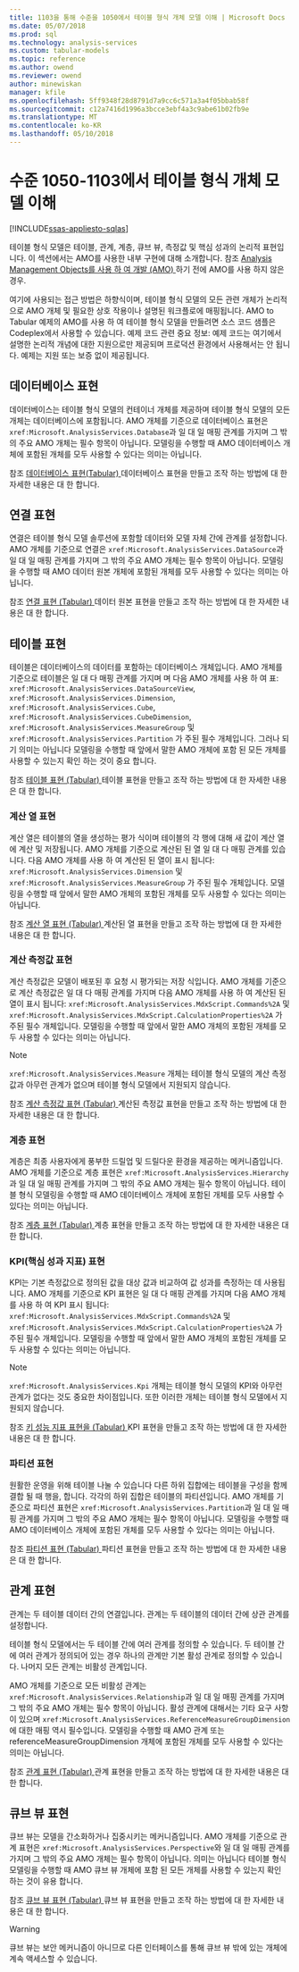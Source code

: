 ```yaml
---
title: 1103을 통해 수준을 1050에서 테이블 형식 개체 모델 이해 | Microsoft Docs
ms.date: 05/07/2018
ms.prod: sql
ms.technology: analysis-services
ms.custom: tabular-models
ms.topic: reference
ms.author: owend
ms.reviewer: owend
author: minewiskan
manager: kfile
ms.openlocfilehash: 5ff9348f28d8791d7a9cc6c571a3a4f05bbab58f
ms.sourcegitcommit: c12a7416d1996a3bcce3ebf4a3c9abe61b02fb9e
ms.translationtype: MT
ms.contentlocale: ko-KR
ms.lasthandoff: 05/10/2018
---
```

# <a name="understanding-tabular-object-model-at-levels-1050-through-1103"></a>수준 1050-1103에서 테이블 형식 개체 모델 이해
[!INCLUDE[ssas-appliesto-sqlas](../../../includes/ssas-appliesto-sqlas.md)]

  테이블 형식 모델은 테이블, 관계, 계층, 큐브 뷰, 측정값 및 핵심 성과의 논리적 표현입니다. 이 섹션에서는 AMO를 사용한 내부 구현에 대해 소개합니다. 참조 [Analysis Management Objects를 사용 하 여 개발 &#40;AMO&#41; ](../../../analysis-services/multidimensional-models/analysis-management-objects/developing-with-analysis-management-objects-amo.md) 하기 전에 AMO를 사용 하지 않은 경우.  
  
 여기에 사용되는 접근 방법은 하향식이며, 테이블 형식 모델의 모든 관련 개체가 논리적으로 AMO 개체 및 필요한 상호 작용이나 설명된 워크플로에 매핑됩니다. AMO to Tabular 예제의 AMO를 사용 하 여 테이블 형식 모델을 만들려면 소스 코드 샘플은 Codeplex에서 사용할 수 있습니다. 예제 코드 관련 중요 정보: 예제 코드는 여기에서 설명한 논리적 개념에 대한 지원으로만 제공되며 프로덕션 환경에서 사용해서는 안 됩니다. 예제는 지원 또는 보증 없이 제공됩니다.  
  
## <a name="database-representation"></a>데이터베이스 표현  
 데이터베이스는 테이블 형식 모델의 컨테이너 개체를 제공하며 테이블 형식 모델의 모든 개체는 데이터베이스에 포함됩니다. AMO 개체를 기준으로 데이터베이스 표현은 `xref:Microsoft.AnalysisServices.Database`과 일 대 일 매핑 관계를 가지며 그 밖의 주요 AMO 개체는 필수 항목이 아닙니다. 모델링을 수행할 때 AMO 데이터베이스 개체에 포함된 개체를 모두 사용할 수 있다는 의미는 아닙니다.  
  
 참조 [데이터베이스 표현&#40;Tabular&#41; ](../../../analysis-services/tabular-model-programming-compatibility-levels-1050-1103/representation/database-representation-tabular.md) 데이터베이스 표현을 만들고 조작 하는 방법에 대 한 자세한 내용은 대 한 합니다.  
  
## <a name="connection-representation"></a>연결 표현  
 연결은 테이블 형식 모델 솔루션에 포함할 데이터와 모델 자체 간에 관계를 설정합니다. AMO 개체를 기준으로 연결은 `xref:Microsoft.AnalysisServices.DataSource`과 일 대 일 매핑 관계를 가지며 그 밖의 주요 AMO 개체는 필수 항목이 아닙니다. 모델링을 수행할 때 AMO 데이터 원본 개체에 포함된 개체를 모두 사용할 수 있다는 의미는 아닙니다.  
  
 참조 [연결 표현 &#40;Tabular&#41; ](../../../analysis-services/tabular-model-programming-compatibility-levels-1050-1103/representation/connection-representation-tabular.md) 데이터 원본 표현을 만들고 조작 하는 방법에 대 한 자세한 내용은 대 한 합니다.  
  
## <a name="table-representation"></a>테이블 표현  
 테이블은 데이터베이스의 데이터를 포함하는 데이터베이스 개체입니다. AMO 개체를 기준으로 테이블은 일 대 다 매핑 관계를 가지며 며 다음 AMO 개체를 사용 하 여 표: `xref:Microsoft.AnalysisServices.DataSourceView`, `xref:Microsoft.AnalysisServices.Dimension`, `xref:Microsoft.AnalysisServices.Cube`, `xref:Microsoft.AnalysisServices.CubeDimension`, `xref:Microsoft.AnalysisServices.MeasureGroup` 및 `xref:Microsoft.AnalysisServices.Partition` 가 주된 필수 개체입니다. 그러나 되기 의미는 아닙니다 모델링을 수행할 때 앞에서 말한 AMO 개체에 포함 된 모든 개체를 사용할 수 있는지 확인 하는 것이 중요 합니다.  
  
 참조 [테이블 표현 &#40;Tabular&#41; ](../../../analysis-services/tabular-model-programming-compatibility-levels-1050-1103/representation/tables-representation-tabular.md) 테이블 표현을 만들고 조작 하는 방법에 대 한 자세한 내용은 대 한 합니다.  
  
### <a name="calculated-column-representation"></a>계산 열 표현  
 계산 열은 테이블의 열을 생성하는 평가 식이며 테이블의 각 행에 대해 새 값이 계산 열에 계산 및 저장됩니다. AMO 개체를 기준으로 계산된 된 열 일 대 다 매핑 관계를 있습니다. 다음 AMO 개체를 사용 하 여 계산된 된 열이 표시 됩니다: `xref:Microsoft.AnalysisServices.Dimension` 및 `xref:Microsoft.AnalysisServices.MeasureGroup` 가 주된 필수 개체입니다. 모델링을 수행할 때 앞에서 말한 AMO 개체의 포함된 개체를 모두 사용할 수 있다는 의미는 아닙니다.  
  
 참조 [계산 열 표현 &#40;Tabular&#41; ](../../../analysis-services/tabular-model-programming-compatibility-levels-1050-1103/representation/tables-calculated-column-representation.md) 계산된 열 표현을 만들고 조작 하는 방법에 대 한 자세한 내용은 대 한 합니다.  
  
### <a name="calculated-measure-representation"></a>계산 측정값 표현  
 계산 측정값은 모델이 배포된 후 요청 시 평가되는 저장 식입니다. AMO 개체를 기준으로 계산 측정값은 일 대 다 매핑 관계를 가지며 다음 AMO 개체를 사용 하 여 계산된 된 열이 표시 됩니다: `xref:Microsoft.AnalysisServices.MdxScript.Commands%2A` 및 `xref:Microsoft.AnalysisServices.MdxScript.CalculationProperties%2A` 가 주된 필수 개체입니다. 모델링을 수행할 때 앞에서 말한 AMO 개체의 포함된 개체를 모두 사용할 수 있다는 의미는 아닙니다.  
  
> [!NOTE]  
>  `xref:Microsoft.AnalysisServices.Measure` 개체는 테이블 형식 모델의 계산 측정값과 아무런 관계가 없으며 테이블 형식 모델에서 지원되지 않습니다.  
  
 참조 [계산 측정값 표현 &#40;Tabular&#41; ](../../../analysis-services/tabular-model-programming-compatibility-levels-1050-1103/representation/tables-calculated-measure-representation.md) 계산된 측정값 표현을 만들고 조작 하는 방법에 대 한 자세한 내용은 대 한 합니다.  
  
### <a name="hierarchy-representation"></a>계층 표현  
 계층은 최종 사용자에게 풍부한 드릴업 및 드릴다운 환경을 제공하는 메커니즘입니다. AMO 개체를 기준으로 계층 표현은 `xref:Microsoft.AnalysisServices.Hierarchy`과 일 대 일 매핑 관계를 가지며 그 밖의 주요 AMO 개체는 필수 항목이 아닙니다. 테이블 형식 모델링을 수행할 때 AMO 데이터베이스 개체에 포함된 개체를 모두 사용할 수 있다는 의미는 아닙니다.  
  
 참조 [계층 표현 &#40;Tabular&#41; ](../../../analysis-services/tabular-model-programming-compatibility-levels-1050-1103/representation/tables-hierarchy-representation.md) 계층 표현을 만들고 조작 하는 방법에 대 한 자세한 내용은 대 한 합니다.  
  
### <a name="key-performance-indicator-kpi--representation"></a>KPI(핵심 성과 지표) 표현  
 KPI는 기본 측정값으로 정의된 값을 대상 값과 비교하여 값 성과를 측정하는 데 사용됩니다. AMO 개체를 기준으로 KPI 표현은 일 대 다 매핑 관계를 가지며 다음 AMO 개체를 사용 하 여 KPI 표시 됩니다: `xref:Microsoft.AnalysisServices.MdxScript.Commands%2A` 및 `xref:Microsoft.AnalysisServices.MdxScript.CalculationProperties%2A` 가 주된 필수 개체입니다.  모델링을 수행할 때 앞에서 말한 AMO 개체의 포함된 개체를 모두 사용할 수 있다는 의미는 아닙니다.  
  
> [!NOTE]  
>  `xref:Microsoft.AnalysisServices.Kpi` 개체는 테이블 형식 모델의 KPI와 아무런 관계가 없다는 것도 중요한 차이점입니다. 또한 이러한 개체는 테이블 형식 모델에서 지원되지 않습니다.  
  
 참조 [키 성능 지표 표현을 &#40;Tabular&#41; ](../../../analysis-services/tabular-model-programming-compatibility-levels-1050-1103/representation/tables-key-performance-indicator-representation.md) KPI 표현을 만들고 조작 하는 방법에 대 한 자세한 내용은 대 한 합니다.  
  
### <a name="partition-representation"></a>파티션 표현  
 원활한 운영을 위해 테이블 나눌 수 있습니다 다른 하위 집합에는 테이블을 구성을 함께 결합 될 때 행을, 합니다. 각각의 하위 집합은 테이블의 파티션입니다. AMO 개체를 기준으로 파티션 표현은 `xref:Microsoft.AnalysisServices.Partition`과 일 대 일 매핑 관계를 가지며 그 밖의 주요 AMO 개체는 필수 항목이 아닙니다. 모델링을 수행할 때 AMO 데이터베이스 개체에 포함된 개체를 모두 사용할 수 있다는 의미는 아닙니다.  
  
 참조 [파티션 표현 &#40;Tabular&#41; ](../../../analysis-services/tabular-model-programming-compatibility-levels-1050-1103/representation/tables-partition-representation.md) 파티션 표현을 만들고 조작 하는 방법에 대 한 자세한 내용은 대 한 합니다.  
  
## <a name="relationship-representation"></a>관계 표현  
 관계는 두 테이블 데이터 간의 연결입니다. 관계는 두 테이블의 데이터 간에 상관 관계를 설정합니다.  
  
 테이블 형식 모델에서는 두 테이블 간에 여러 관계를 정의할 수 있습니다. 두 테이블 간에 여러 관계가 정의되어 있는 경우 하나의 관계만 기본 활성 관계로 정의할 수 있습니다. 나머지 모든 관계는 비활성 관계입니다.  
  
 AMO 개체를 기준으로 모든 비활성 관계는 `xref:Microsoft.AnalysisServices.Relationship`과 일 대 일 매핑 관계를 가지며 그 밖의 주요 AMO 개체는 필수 항목이 아닙니다. 활성 관계에 대해서는 기타 요구 사항이 있으며 `xref:Microsoft.AnalysisServices.ReferenceMeasureGroupDimension`에 대한 매핑 역시 필수입니다. 모델링을 수행할 때 AMO 관계 또는 referenceMeasureGroupDimension 개체에 포함된 개체를 모두 사용할 수 있다는 의미는 아닙니다.  
  
 참조 [관계 표현 &#40;Tabular&#41; ](../../../analysis-services/tabular-model-programming-compatibility-levels-1050-1103/representation/relationship-representation-tabular.md) 관계 표현을 만들고 조작 하는 방법에 대 한 자세한 내용은 대 한 합니다.  
  
## <a name="perspective-representation"></a>큐브 뷰 표현  
 큐브 뷰는 모델을 간소화하거나 집중시키는 메커니즘입니다. AMO 개체를 기준으로 관계 표현은 `xref:Microsoft.AnalysisServices.Perspective`와 일 대 일 매핑 관계를 가지며 그 밖의 주요 AMO 개체는 필수 항목이 아닙니다. 의미는 아닙니다 테이블 형식 모델링을 수행할 때 AMO 큐브 뷰 개체에 포함 된 모든 개체를 사용할 수 있는지 확인 하는 것이 유용 합니다.  
  
 참조 [큐브 뷰 표현 &#40;Tabular&#41; ](../../../analysis-services/tabular-model-programming-compatibility-levels-1050-1103/representation/perspective-representation-tabular.md) 큐브 뷰 표현을 만들고 조작 하는 방법에 대 한 자세한 내용은 대 한 합니다.  
  
> [!WARNING]  
>  큐브 뷰는 보안 메커니즘이 아니므로 다른 인터페이스를 통해 큐브 뷰 밖에 있는 개체에 계속 액세스할 수 있습니다.  
  
  
